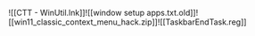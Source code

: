 ![[CTT - WinUtil.lnk]]![[window setup apps.txt.old]]![[win11_classic_context_menu_hack.zip]]![[TaskbarEndTask.reg]]